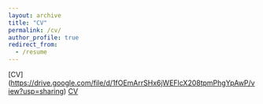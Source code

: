 ```yaml
---
layout: archive
title: "CV"
permalink: /cv/
author_profile: true
redirect_from:
  - /resume
---
```


[CV] (https://drive.google.com/file/d/1fOEmArrSHx6jWEFlcX208tpmPhgYpAwP/view?usp=sharing)
<a href="https://drive.google.com/file/d/1fOEmArrSHx6jWEFlcX208tpmPhgYpAwP/view?usp=sharing">CV</a>
